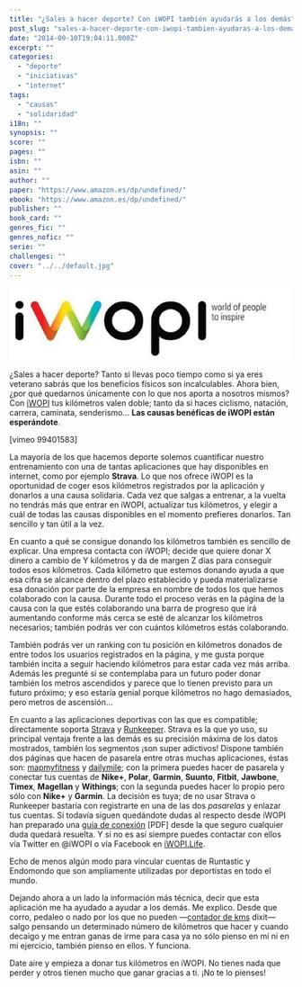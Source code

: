 ```yaml
---
title: "¿Sales a hacer deporte? Con iWOPI también ayudarás a los demás"
post_slug: "sales-a-hacer-deporte-con-iwopi-tambien-ayudaras-a-los-demas"
date: "2014-09-10T19:04:11.000Z"
excerpt: ""
categories: 
  - "deporte"
  - "iniciativas"
  - "internet"
tags: 
  - "causas"
  - "solidaridad"
i18n: ""
synopsis: ""
score: ""
pages: ""
isbn: ""
asin: ""
author: ""
paper: "https://www.amazon.es/dp/undefined/"
ebook: "https://www.amazon.es/dp/undefined/"
publisher: ""
book_card: ""
genres_fic: ""
genres_nofic: ""
serie: ""
challenges: ""
cover: "../../default.jpg"
---
```


![iWOPI](images/iwopi.jpg)

¿Sales a hacer deporte? Tanto si llevas poco tiempo como si ya eres veterano sabrás que los beneficios físicos son incalculables. Ahora bien, ¿por qué quedarnos únicamente con lo que nos aporta a nosotros mismos? Con [iWOPI](http://www.iwopi.org) tus kilómetros valen doble; tanto da si haces ciclismo, natación, carrera, caminata, senderismo… **Las causas benéficas de iWOPI están esperándote**.

\[vimeo 99401583\]

La mayoría de los que hacemos deporte solemos cuantificar nuestro entrenamiento con una de tantas aplicaciones que hay disponibles en internet, como por ejemplo **Strava**. Lo que nos ofrece iWOPI es la oportunidad de coger esos kilómetros registrados por la aplicación y donarlos a una causa solidaria. Cada vez que salgas a entrenar, a la vuelta no tendrás más que entrar en iWOPI, actualizar tus kilómetros, y elegir a cuál de todas las causas disponibles en el momento prefieres donarlos. Tan sencillo y tan útil a la vez.

En cuanto a qué se consigue donando los kilómetros también es sencillo de explicar. Una empresa contacta con iWOPI; decide que quiere donar X dinero a cambio de Y kilómetros y da de margen Z días para conseguir todos esos kilómetros. Cada kilómetro que estemos donando ayuda a que esa cifra se alcance dentro del plazo establecido y pueda materializarse esa donación por parte de la empresa en nombre de todos los que hemos colaborado con la causa. Durante todo el proceso verás en la página de la causa con la que estés colaborando una barra de progreso que irá aumentando conforme más cerca se esté de alcanzar los kilómetros necesarios; también podrás ver con cuántos kilómetros estás colaborando.

También podrás ver un ranking con tu posición en kilómetros donados de entre todos los usuarios registrados en la página, y me gusta porque también incita a seguir haciendo kilómetros para estar cada vez más arriba. Además les pregunté si se contemplaba para un futuro poder donar también los metros ascendidos y parece que lo tienen previsto para un futuro próximo; y eso estaría genial porque kilómetros no hago demasiados, pero metros de ascensión…

En cuanto a las aplicaciones deportivas con las que es compatible; directamente soporta [Strava](http://www.strava.com) y [Runkeeper](http://www.runkeeper.com). Strava es la que yo uso, su principal ventaja frente a las demás es su precisión máxima de los datos mostrados, también los segmentos ¡son super adictivos! Dispone también dos páginas que hacen de pasarela entre otras muchas aplicaciones, éstas son: [mapmyfitness](http://www.mapmyfitness.com) y [dailymile](http://www.dailymile.com); con la primera puedes hacer de pasarela y conectar tus cuentas de **Nike+**, **Polar**, **Garmin**, **Suunto**, **Fitbit**, **Jawbone**, **Timex**, **Magellan** y **Withings**; con la segunda puedes hacer lo propio pero sólo con **Nike+** y **Garmin**. La decisión es tuya; de no usar Strava o Runkeeper bastaría con registrarte en una de las dos _pasarelas_ y enlazar tus cuentas. Si todavía siguen quedándote dudas al respecto desde iWOPI han preparado una [guía de conexión](http://www.iwopi.org/wp-content/uploads/2014/07/iWOPI-guia-de-conexion.pdf) \[PDF\] desde la que seguro cualquier duda quedará resuelta. Y si no es así siempre puedes contactar con ellos vía Twitter en @iWOPI o vía Facebook en [iWOPI.Life](https://www.facebook.com/iWOPI.Life).

Echo de menos algún modo para vincular cuentas de Runtastic y Endomondo que son ampliamente utilizadas por deportistas en todo el mundo.

Dejando ahora a un lado la información más técnica, decir que esta aplicación me ha ayudado a ayudar a los demás. Me explico. Desde que corro, pedaleo o nado por los que no pueden —[contador de kms](http://contadordekm.com) dixit— salgo pensando un determinado número de kilómetros que hacer y cuando decaigo y me entran ganas de irme para casa ya no sólo pienso en mí ni en mi ejercicio, también pienso en ellos. Y funciona.

Date aire y empieza a donar tus kilómetros en iWOPI. No tienes nada que perder y otros tienen mucho que ganar gracias a ti. ¡No te lo pienses!
